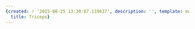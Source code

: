 ```yaml
---
{created: ! '2015-08-25 13:30:07.119637', description: '', template: muscle.html,
  title: Triceps}
---
```

